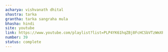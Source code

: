 ```yaml
---
acharya: vishvanath dhital
shastra: tarka
grantha: tarka sangraha mula
bhasha: hindi
site: youtube
link: https://www.youtube.com/playlist?list=PLP4YK61hqZBj8FcHCSbVTzWmXP9NXoYCm
number: 39
status: complete
---
```

